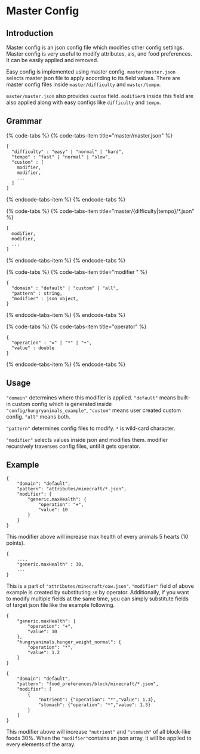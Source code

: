 # Master Config

## Introduction

Master config is an json config file which modifies other config settings. Master config is very useful to modify attributes, ais, and food preferences. It can be easily applied and removed.

Easy config is implemented using master config. `master/master.json` selects master json file to apply according to its field values. There are master config files inside `master/difficulty` and `master/tempo`.

`master/master.json` also provides `custom` field. `modifier`s inside this field are also applied along with easy configs like `difficulty` and `tempo`.

## Grammar

{% code-tabs %}
{% code-tabs-item title="master/master.json" %}
```text
[
  "difficulty" : "easy" | "normal" | "hard",
  "tempo" : "fast" | "normal" | "slow",
  "custom" : [
    modifier,
    modifier,
    ...
  ]
]
```
{% endcode-tabs-item %}
{% endcode-tabs %}

{% code-tabs %}
{% code-tabs-item title="master/{difficulty\|tempo}/\*.json" %}
```text
[
  modifier,
  modifier,
  ...
]
```
{% endcode-tabs-item %}
{% endcode-tabs %}

{% code-tabs %}
{% code-tabs-item title="modifier " %}
```text
{
  "domain" : "default" | "custom" | "all",
  "pattern" : string,
  "modifier" : json object,
}
```
{% endcode-tabs-item %}
{% endcode-tabs %}

{% code-tabs %}
{% code-tabs-item title="operator" %}
```text
{
  "operation" : "=" | "*" | "+",
  "value" : double
} 
```
{% endcode-tabs-item %}
{% endcode-tabs %}

## Usage

`"domain"` determines where this modifier is applied. `"default"` means built-in custom config which is generated inside `"config/hungryanimals_example"`, `"custom"` means user created custom config. `"all"` means both.

`"pattern"` determines config files to modify. `*` is wild-card character.

`"modifier"` selects values inside json and modifies them. modifier recursively traverses config files, until it gets operator.

## Example

```text
{
    "domain": "default",
    "pattern": "attributes/minecraft/*.json",
    "modifier": {
        "generic.maxHealth": {
            "operation": "+",
            "value": 10
        }
    }
}
```

This modifier above will increase max health of every animals 5 hearts \(10 points\).

```text
{
	...,
	"generic.maxHealth" : 30,
	...
}
```

This is a part of `"attributes/minecraft/cow.json"`. `"modifier"` field of above example is created by substituting `30` by operator. Additionally, if you want to modify multiple fields at the same time, you can simply substitute fields of target json file like the example following.

```text
{
    "generic.maxHealth": {
        "operation": "+",
        "value": 10
    },
    "hungryanimals.hunger_weight_normal": {
        "operation": "*",
        "value": 1.2
    }
}
```

```text
{
    "domain": "default",
    "pattern": "food_preferences/block/minecraft/*.json",
    "modifier": [
        {
            "nutrient": {"operation": "*","value": 1.3},
            "stomach": {"operation": "*","value": 1.3}
        }
    ]
}
```

This modifier above will increase `"nutrient"` and `"stomach"` of all block-like foods 30%. When the `"modifier"`contains an json array, it will be applied to every elements of the array.

